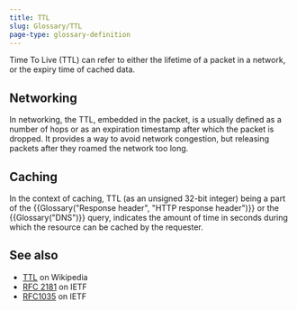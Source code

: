 ```yaml
---
title: TTL
slug: Glossary/TTL
page-type: glossary-definition
---
```




Time To Live (TTL) can refer to either the lifetime of a packet in a network, or the expiry time of cached data.

## Networking

In networking, the TTL, embedded in the packet, is a usually defined as a number of hops or as an expiration timestamp after which the packet is dropped. It provides a way to avoid network congestion, but releasing packets after they roamed the network too long.

## Caching

In the context of caching, TTL (as an unsigned 32-bit integer) being a part of the {{Glossary("Response header", "HTTP response header")}} or the {{Glossary("DNS")}} query, indicates the amount of time in seconds during which the resource can be cached by the requester.

## See also

- [TTL](https://en.wikipedia.org/wiki/Time_to_live) on Wikipedia
- [RFC 2181](https://datatracker.ietf.org/doc/html/rfc2181#section-8) on IETF
- [RFC1035](https://datatracker.ietf.org/doc/html/rfc1035) on IETF
